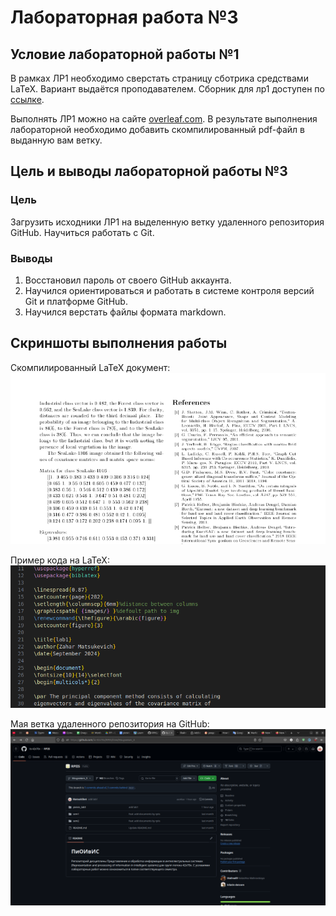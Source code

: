 # Лабораторная работа №3

## Условие лабораторной работы №1

В рамках ЛР1 необходимо сверстать страницу сботрика средствами LaTeX. 
Вариант выдаётся проподавателем. Сборник для лр1 доступен по 
[ссылке](https://proc.ostis.net/proc/Proceedings%20OSTIS-2024.pdf).  

Выполнять ЛР1 можно на сайте [overleaf.com](https://www.overleaf.com/learn). 
В результате выполнения лабораторной необходимо добавить скомпилированный 
pdf-файл в выданную вам ветку.

## Цель и выводы лабораторной работы №3

### Цель

Загрузить исходники ЛР1 на выделенную ветку удаленного репозитория GitHub. 
Научиться работать с Git.

### Выводы

1. Восстановил пароль от своего GitHub аккаунта.
2. Научился ориентироваться и работать в системе контроля версий Git и 
платформе GitHub.
3. Научился верстать файлы формата markdown.

## Cкриншоты выполнения работы

Скомпилированный LaTeX документ:
![скомпилированный LaTeX документ](images/compileExample.png)

Пример кода на LaTeX:
![пример кода на LaTeX](images/codeExample.png)

Мая ветка удаленного репозитория на GitHub:
![моя ветка удаленного репозитория на GitHub](images/gitHubScreen.png)

